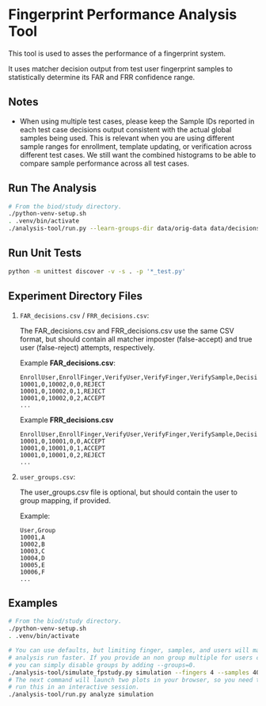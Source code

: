 # Fingerprint Performance Analysis Tool

This tool is used to asses the performance of a fingerprint system.

It uses matcher decision output from test user fingerprint samples to
statistically determine its FAR and FRR confidence range.

## Notes

*   When using multiple test cases, please keep the Sample IDs reported in each
    test case decisions output consistent with the actual global samples being
    used. This is relevant when you are using different sample ranges for
    enrollment, template updating, or verification across different test cases.
    We still want the combined histograms to be able to compare sample
    performance across all test cases.

## Run The Analysis

```bash
# From the biod/study directory.
./python-venv-setup.sh
. .venv/bin/activate
./analysis-tool/run.py --learn-groups-dir data/orig-data data/decisions analysis
```

## Run Unit Tests

```bash
python -m unittest discover -v -s . -p '*_test.py'
```

## Experiment Directory Files

1.  `FAR_decisions.csv` / `FRR_decisions.csv`:

    The FAR_decisions.csv and FRR_decisions.csv use the same CSV format, but
    should contain all matcher imposter (false-accept) and true user
    (false-reject) attempts, respectively.

    Example **FAR_decisions.csv**:

    ```csv
    EnrollUser,EnrollFinger,VerifyUser,VerifyFinger,VerifySample,Decision
    10001,0,10002,0,0,REJECT
    10001,0,10002,0,1,REJECT
    10001,0,10002,0,2,ACCEPT
    ...
    ```

    Example **FRR_decisions.csv**

    ```csv
    EnrollUser,EnrollFinger,VerifyUser,VerifyFinger,VerifySample,Decision
    10001,0,10001,0,0,ACCEPT
    10001,0,10001,0,1,ACCEPT
    10001,0,10001,0,2,REJECT
    ...
    ```

1.  `user_groups.csv`:

    The user_groups.csv file is optional, but should contain the user to group
    mapping, if provided.

    Example:

    ```csv
    User,Group
    10001,A
    10002,B
    10003,C
    10004,D
    10005,E
    10006,F
    ...
    ```

## Examples

```bash
# From the biod/study directory.
./python-venv-setup.sh
. .venv/bin/activate

# You can use defaults, but limiting finger, samples, and users will make the
# analysis run faster. If you provide an non group multiple for users count,
# you can simply disable groups by adding --groups=0.
./analysis-tool/simulate_fpstudy.py simulation --fingers 4 --samples 40 --frr_prob_percent 6
# The next command will launch two plots in your browser, so you need to
# run this in an interactive session.
./analysis-tool/run.py analyze simulation
```
